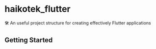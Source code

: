# haikotek_flutter

🛠 An useful project structure for creating effectively Flutter applications

## Getting Started

